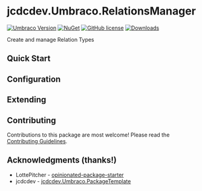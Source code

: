 # jcdcdev.Umbraco.RelationsManager

[![Umbraco Version](https://img.shields.io/badge/Umbraco-10.4+-%233544B1?style=flat&logo=umbraco)](https://umbraco.com/products/umbraco-cms/)
[![NuGet](https://img.shields.io/nuget/vpre/jcdcdev.Umbraco.RelationsManager?color=0273B3)](https://www.nuget.org/packages/jcdcdev.Umbraco.RelationsManager)
[![GitHub license](https://img.shields.io/github/license/jcdcdev/jcdcdev.Umbraco.RelationsManager?color=8AB803)](../LICENSE)
[![Downloads](https://img.shields.io/nuget/dt/jcdcdev.Umbraco.RelationsManager?color=cc9900)](https://www.nuget.org/packages/jcdcdev.Umbraco.RelationsManager/)

Create and manage Relation Types

## Quick Start

## Configuration

## Extending

## Contributing

Contributions to this package are most welcome! Please read the [Contributing Guidelines](CONTRIBUTING.md).

## Acknowledgments (thanks!)

- LottePitcher - [opinionated-package-starter](https://github.com/LottePitcher/opinionated-package-starter)
- jcdcdev - [jcdcdev.Umbraco.PackageTemplate](https://github.com/jcdcdev/jcdcdev.Umbraco.PackageTemplate)